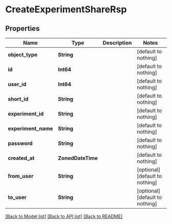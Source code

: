 # CreateExperimentShareRsp


## Properties
Name | Type | Description | Notes
------------ | ------------- | ------------- | -------------
**object_type** | **String** |  | [default to nothing]
**id** | **Int64** |  | [default to nothing]
**user_id** | **Int64** |  | [default to nothing]
**short_id** | **String** |  | [default to nothing]
**experiment_id** | **String** |  | [default to nothing]
**experiment_name** | **String** |  | [default to nothing]
**password** | **String** |  | [default to nothing]
**created_at** | **ZonedDateTime** |  | [default to nothing]
**from_user** | **String** |  | [optional] [default to nothing]
**to_user** | **String** |  | [optional] [default to nothing]


[[Back to Model list]](../README.md#models) [[Back to API list]](../README.md#api-endpoints) [[Back to README]](../README.md)


